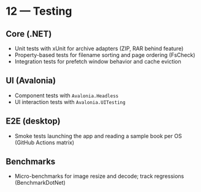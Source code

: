 # 12 — Testing

## Core (.NET)
- Unit tests with xUnit for archive adapters (ZIP, RAR behind feature)
- Property-based tests for filename sorting and page ordering (FsCheck)
- Integration tests for prefetch window behavior and cache eviction

## UI (Avalonia)
- Component tests with `Avalonia.Headless`
- UI interaction tests with `Avalonia.UITesting`

## E2E (desktop)
- Smoke tests launching the app and reading a sample book per OS (GitHub Actions matrix)

## Benchmarks
- Micro-benchmarks for image resize and decode; track regressions (BenchmarkDotNet)

